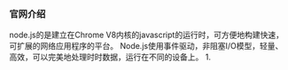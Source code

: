 ### 官网介绍
node.js的是建立在Chrome V8内核的javascript的运行时，可方便地构建快速，可扩展的网络应用程序的平台。
Node.js使用事件驱动，非阻塞I/O模型，轻量、高效，可以完美地处理时时数据，运行在不同的设备上。
1. 
